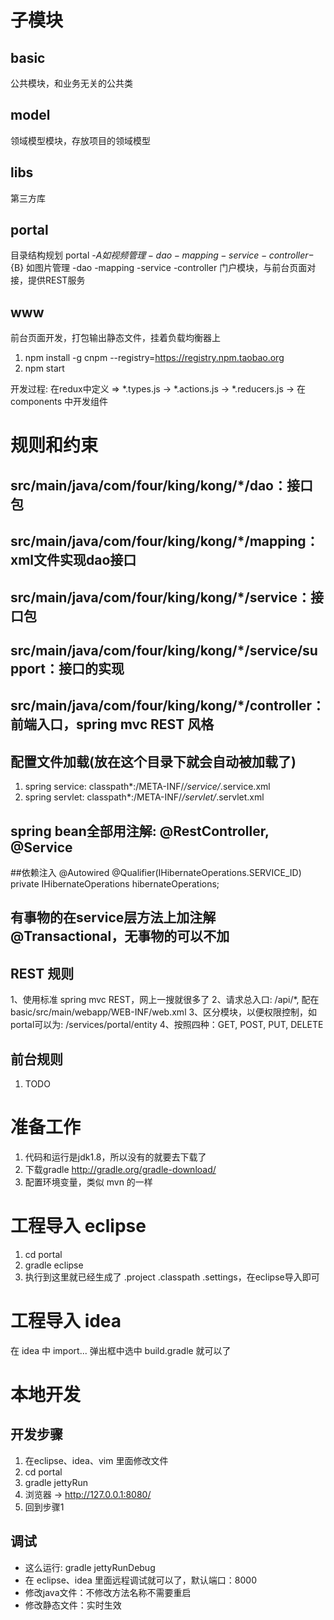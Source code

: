 # 子模块
## basic
公共模块，和业务无关的公共类

## model
领域模型模块，存放项目的领域模型

## libs
第三方库

## portal
目录结构规划
portal
        -${A} 如视频管理
          -dao
          -mapping
          -service
          -controller
        -${B} 如图片管理
          -dao
          -mapping
          -service
          -controller
门户模块，与前台页面对接，提供REST服务

## www
前台页面开发，打包输出静态文件，挂着负载均衡器上

1. npm install -g cnpm --registry=https://registry.npm.taobao.org
2. npm start

开发过程: 在redux中定义 => *.types.js -> *.actions.js -> *.reducers.js -> 在 components 中开发组件


# 规则和约束
## src/main/java/com/four/king/kong/*/dao：接口包
## src/main/java/com/four/king/kong/*/mapping：xml文件实现dao接口
## src/main/java/com/four/king/kong/*/service：接口包
## src/main/java/com/four/king/kong/*/service/support：接口的实现
## src/main/java/com/four/king/kong/*/controller：前端入口，spring mvc REST 风格


## 配置文件加载(放在这个目录下就会自动被加载了)
1. spring service: classpath*:/META-INF/*/service/*.service.xml
2. spring servlet: classpath*:/META-INF/*/servlet/*.servlet.xml

## spring bean全部用注解: @RestController, @Service
##依赖注入
@Autowired
@Qualifier(IHibernateOperations.SERVICE_ID)
private IHibernateOperations hibernateOperations;

## 有事物的在service层方法上加注解@Transactional，无事物的可以不加

## REST 规则
1、使用标准 spring mvc REST，网上一搜就很多了
2、请求总入口: /api/*, 配在 basic/src/main/webapp/WEB-INF/web.xml
3、区分模块，以便权限控制，如portal可以为: /services/portal/entity
4、按照四种：GET, POST, PUT, DELETE


## 前台规则
1. TODO

# 准备工作
1. 代码和运行是jdk1.8，所以没有的就要去下载了
2. 下载gradle http://gradle.org/gradle-download/
3. 配置环境变量，类似 mvn 的一样

# 工程导入 eclipse
1. cd portal
2. gradle eclipse
3. 执行到这里就已经生成了 .project .classpath .settings，在eclipse导入即可

# 工程导入 idea
在 idea 中 import... 弹出框中选中 build.gradle 就可以了

# 本地开发

## 开发步骤
1. 在eclipse、idea、vim 里面修改文件
2. cd portal
3. gradle jettyRun
4. 浏览器 -> http://127.0.0.1:8080/
5. 回到步骤1

## 调试
* 这么运行: gradle jettyRunDebug
* 在 eclipse、idea 里面远程调试就可以了，默认端口：8000
* 修改java文件：不修改方法名称不需要重启
* 修改静态文件：实时生效
